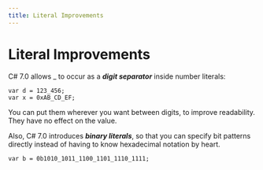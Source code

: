 ```yaml
---
title: Literal Improvements
---
```


# Literal Improvements

C# 7.0 allows _ to occur as a ***digit separator*** inside number literals:

```
var d = 123_456;
var x = 0xAB_CD_EF;
```

You can put them wherever you want between digits, to improve readability. They have no effect on the value.

Also, C# 7.0 introduces ***binary literals***, so that you can specify bit patterns directly instead of having to know hexadecimal notation by heart.

```
var b = 0b1010_1011_1100_1101_1110_1111;
```